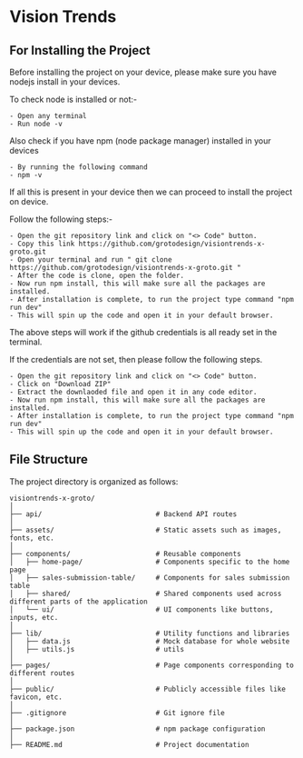 # Vision Trends

## For Installing the Project

Before installing the project on your device, please make sure you have nodejs install in your devices.

To check node is installed or not:-

```
- Open any terminal
- Run node -v
```

Also check if you have npm (node package manager) installed in your devices

```
- By running the following command
- npm -v
```

If all this is present in your device then we can proceed to install the project on device.

Follow the following steps:-

```
- Open the git repository link and click on "<> Code" button.
- Copy this link https://github.com/grotodesign/visiontrends-x-groto.git
- Open your terminal and run " git clone https://github.com/grotodesign/visiontrends-x-groto.git "
- After the code is clone, open the folder.
- Now run npm install, this will make sure all the packages are installed.
- After installation is complete, to run the project type command "npm run dev"
- This will spin up the code and open it in your default browser.
```

The above steps will work if the github credentials is all ready set in the terminal.

If the credentials are not set, then please follow the following steps.

```
- Open the git repository link and click on "<> Code" button.
- Click on "Download ZIP"
- Extract the downlaoded file and open it in any code editor.
- Now run npm install, this will make sure all the packages are installed.
- After installation is complete, to run the project type command "npm run dev"
- This will spin up the code and open it in your default browser.
```

## File Structure

The project directory is organized as follows:

```
visiontrends-x-groto/
│
├── api/                            # Backend API routes
│
├── assets/                         # Static assets such as images, fonts, etc.
│
├── components/                     # Reusable components
│   ├── home-page/                  # Components specific to the home page
│   ├── sales-submission-table/     # Components for sales submission table
│   ├── shared/                     # Shared components used across different parts of the application
│   └── ui/                         # UI components like buttons, inputs, etc.
│
├── lib/                            # Utility functions and libraries
│   ├── data.js                     # Mock database for whole website
│   ├── utils.js                    # utils
│
├── pages/                          # Page components corresponding to different routes
│
├── public/                         # Publicly accessible files like favicon, etc.
│
├── .gitignore                      # Git ignore file
│
├── package.json                    # npm package configuration
│
├── README.md                       # Project documentation
```
